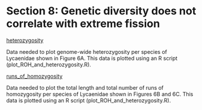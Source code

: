 # Section 8: Genetic diversity does not correlate with extreme fission

[heterozygosity](<https://github.com/charlottewright/P_atlantica_genome/upload/main/8_diversity/heterozygosity>)

Data needed to plot genome-wide heterozygosity per species of Lycaenidae shown in Figure 6A. This data is plotted using an R script (plot_ROH_and_heterozygosity.R). 

[runs_of_homozygosity](<https://github.com/charlottewright/P_atlantica_genome/tree/main/8_diversity/runs_of_homozygosity>)

Data needed to plot the total length and total number of runs of homozygosity per species of Lycaenidae shown in Figures 6B and 6C. This data is plotted using an R script (plot_ROH_and_heterozygosity.R). 
